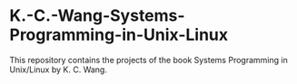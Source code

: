 # K.-C.-Wang-Systems-Programming-in-Unix-Linux
This repository contains the projects of the book Systems Programming in Unix/Linux by K. C. Wang.
